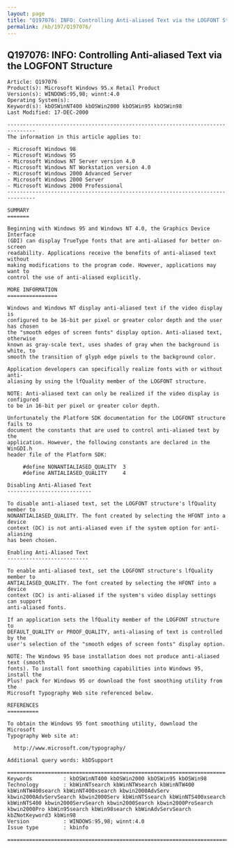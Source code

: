 ```yaml
---
layout: page
title: "Q197076: INFO: Controlling Anti-aliased Text via the LOGFONT Structure"
permalink: /kb/197/Q197076/
---
```


## Q197076: INFO: Controlling Anti-aliased Text via the LOGFONT Structure

	Article: Q197076
	Product(s): Microsoft Windows 95.x Retail Product
	Version(s): WINDOWS:95,98; winnt:4.0
	Operating System(s): 
	Keyword(s): kbOSWinNT400 kbOSWin2000 kbOSWin95 kbOSWin98
	Last Modified: 17-DEC-2000
	
	-------------------------------------------------------------------------------
	The information in this article applies to:
	
	- Microsoft Windows 98 
	- Microsoft Windows 95 
	- Microsoft Windows NT Server version 4.0 
	- Microsoft Windows NT Workstation version 4.0 
	- Microsoft Windows 2000 Advanced Server 
	- Microsoft Windows 2000 Server 
	- Microsoft Windows 2000 Professional 
	-------------------------------------------------------------------------------
	
	SUMMARY
	=======
	
	Beginning with Windows 95 and Windows NT 4.0, the Graphics Device Interface
	(GDI) can display TrueType fonts that are anti-aliased for better on-screen
	readability. Applications receive the benefits of anti-aliased text without
	making modifications to the program code. However, applications may want to
	control the use of anti-aliased explicitly.
	
	MORE INFORMATION
	================
	
	Windows and Windows NT display anti-aliased text if the video display is
	configured to be 16-bit per pixel or greater color depth and the user has chosen
	the "smooth edges of screen fonts" display option. Anti-aliased text, otherwise
	known as gray-scale text, uses shades of gray when the background is white, to
	smooth the transition of glyph edge pixels to the background color.
	
	Application developers can specifically realize fonts with or without anti-
	aliasing by using the lfQuality member of the LOGFONT structure.
	
	NOTE: Anti-aliased text can only be realized if the video display is configured
	to be in 16-bit per pixel or greater color depth.
	
	Unfortunately the Platform SDK documentation for the LOGFONT structure fails to
	document the constants that are used to control anti-aliased text by the
	application. However, the following constants are declared in the WinGDI.h
	header file of the Platform SDK:
	
	     #define NONANTIALIASED_QUALITY  3
	     #define ANTIALIASED_QUALITY     4
	
	Disabling Anti-Aliased Text
	---------------------------
	
	To disable anti-aliased text, set the LOGFONT structure's lfQuality member to
	NONANTIALIASED_QUALITY. The font created by selecting the HFONT into a device
	context (DC) is not anti-aliased even if the system option for anti- aliasing
	has been chosen.
	
	Enabling Anti-Aliased Text
	--------------------------
	
	To enable anti-aliased text, set the LOGFONT structure's lfQuality member to
	ANTIALIASED_QUALITY. The font created by selecting the HFONT into a device
	context (DC) is anti-aliased if the system's video display settings can support
	anti-aliased fonts.
	
	If an application sets the lfQuality member of the LOGFONT structure to
	DEFAULT_QUALITY or PROOF_QUALITY, anti-aliasing of text is controlled by the
	user's selection of the "smooth edges of screen fonts" display option.
	
	NOTE: The Windows 95 base installation does not produce anti-aliased text (smooth
	fonts). To install font smoothing capabilities into Windows 95, install the
	Plus! pack for Windows 95 or download the font smoothing utility from the
	Microsoft Typography Web site referenced below.
	
	REFERENCES
	==========
	
	To obtain the Windows 95 font smoothing utility, download the Microsoft
	Typography Web site at:
	
	  http://www.microsoft.com/typography/
	
	Additional query words: kbDSupport
	
	======================================================================
	Keywords          : kbOSWinNT400 kbOSWin2000 kbOSWin95 kbOSWin98 
	Technology        : kbWinNTsearch kbWinNTWsearch kbWinNTW400 kbWinNTW400search kbWinNT400xsearch kbwin2000AdvServ kbwin2000AdvServSearch kbwin2000Serv kbWinNTSsearch kbWinNTS400xsearch kbWinNTS400 kbwin2000ServSearch kbwin2000Search kbwin2000ProSearch kbwin2000Pro kbWin95search kbWin98search kbWinAdvServSearch kbZNotKeyword3 kbWin98
	Version           : WINDOWS:95,98; winnt:4.0
	Issue type        : kbinfo
	
	=============================================================================
	
